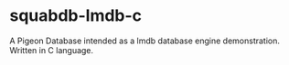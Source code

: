 # squabdb-lmdb-c
A Pigeon Database intended as a lmdb database engine demonstration. Written in C language. 
